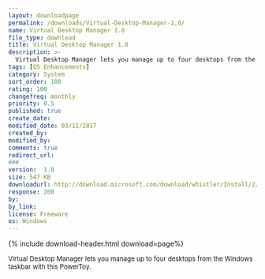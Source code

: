 ```yaml
---
layout: downloadpage
permalink: /downloads/Virtual-Desktop-Manager-1,0/
name: Virtual Desktop Manager 1.0
file_type: download
title: Virtual Desktop Manager 1.0
description: >-
  Virtual Desktop Manager lets you manage up to four desktops from the Windows taskbar with this PowerToy
tags: [OS Enhancements]
category: System
sort_order: 100
rating: 100
changefreq: monthly
priority: 0.5
published: true
create_date:
modified_date: 03/11/2017
created_by:
modified_by:
comments: true
redirect_url:
###
version:  1.0
size: 547 KB
downloadurl: http://download.microsoft.com/download/whistler/Install/2/WXP/EN-US/DeskmanPowertoySetup.exe
response: 200
by:
by_link:
license: Freeware
os: Windows
---
```


{% include download-header.html download=page%}

<p style="fix-download-text !important">
<p><font size="2"><p>Virtual Desktop Manager lets you manage up to four desktops from the Windows taskbar with this PowerToy.</p></p></p>
